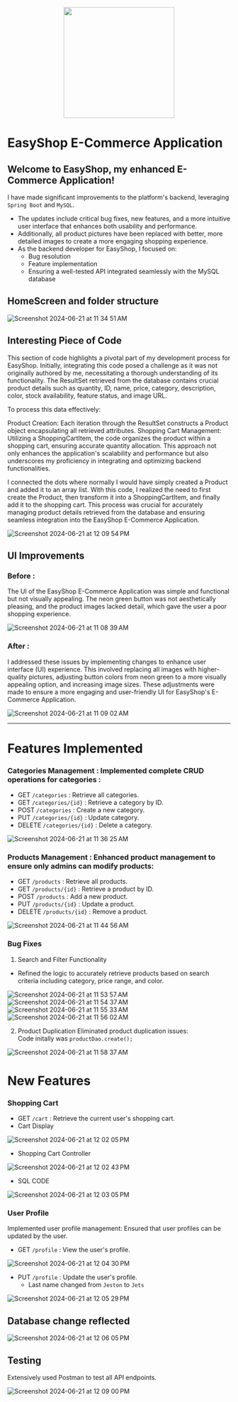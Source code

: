 
<p align="center">
  <img src="https://github.com/twentyfive21/EasyShop-SpringApp/assets/107441301/026ed6e9-f968-449f-bc92-99d50c588421" height="250">
</p>

# EasyShop E-Commerce Application

## Welcome to EasyShop, my enhanced E-Commerce Application!  
I have made significant improvements to the platform's backend, leveraging `Spring Boot` and `MySQL`.

- The updates include critical bug fixes, new features, and a more intuitive user interface that enhances both usability and performance.
- Additionally, all product pictures have been replaced with better, more detailed images to create a more engaging shopping experience.
- As the backend developer for EasyShop, I focused on:
  - Bug resolution
  - Feature implementation
  - Ensuring a well-tested API integrated seamlessly with the MySQL database
    
## HomeScreen and folder structure
![Screenshot 2024-06-21 at 11 34 51 AM](https://github.com/twentyfive21/EasyShop-SpringApp/assets/107441301/14e8c3b8-3f09-4a51-b1db-b54b09405071)

## Interesting Piece of Code
This section of code highlights a pivotal part of my development process for EasyShop. Initially, integrating this code posed a challenge as it was not originally authored by me, necessitating a thorough understanding of its functionality. The ResultSet retrieved from the database contains crucial product details such as quantity, ID, name, price, category, description, color, stock availability, feature status, and image URL.

To process this data effectively:

Product Creation: Each iteration through the ResultSet constructs a Product object encapsulating all retrieved attributes.
Shopping Cart Management: Utilizing a ShoppingCartItem, the code organizes the product within a shopping cart, ensuring accurate quantity allocation.
This approach not only enhances the application's scalability and performance but also underscores my proficiency in integrating and optimizing backend functionalities.

I connected the dots where normally I would have simply created a Product and added it to an array list. With this code, I realized the need to first create the Product, then transform it into a ShoppingCartItem, and finally add it to the shopping cart. This process was crucial for accurately managing product details retrieved from the database and ensuring seamless integration into the EasyShop E-Commerce Application.

![Screenshot 2024-06-21 at 12 09 54 PM](https://github.com/twentyfive21/EasyShop-SpringApp/assets/107441301/50597449-a022-4879-bdb2-9e108c055f53)


## UI Improvements  

### Before : 
The UI of the EasyShop E-Commerce Application was simple and functional but not visually appealing. The neon green button was not aesthetically pleasing, and the product images lacked detail, which gave the user a poor shopping experience.

![Screenshot 2024-06-21 at 11 08 39 AM](https://github.com/twentyfive21/EasyShop-SpringApp/assets/107441301/ee18f877-0df0-4ed1-a666-e76d3bd25e7b)


### After : 
I addressed these issues by implementing changes to enhance user interface (UI) experience. This involved replacing all images with higher-quality pictures, adjusting button colors from neon green to a more visually appealing option, and increasing image sizes. These adjustments were made to ensure a more engaging and user-friendly UI for EasyShop's E-Commerce Application.

![Screenshot 2024-06-21 at 11 09 02 AM](https://github.com/twentyfive21/EasyShop-SpringApp/assets/107441301/1c84d33f-ba13-471a-ac10-2fb87913ebee)

---

# Features Implemented
### Categories Management : Implemented complete CRUD operations for categories : 
- GET <code>/categories</code> : Retrieve all categories.
- GET <code>/categories/{id}</code> : Retrieve a category by ID.
- POST <code>/categories</code> : Create a new category.
- PUT <code>/categories/{id}</code> : Update category.
- DELETE <code>/categories/{id}</code> : Delete a category.
  
![Screenshot 2024-06-21 at 11 36 25 AM](https://github.com/twentyfive21/EasyShop-SpringApp/assets/107441301/66b46929-d478-4807-910d-59d34bab59f9)

### Products Management : Enhanced product management to ensure only admins can modify products:

- GET <code>/products</code> : Retrieve all products.
- GET <code>/products/{id}</code> : Retrieve a product by ID.
- POST <code>/products</code> : Add a new product.
- PUT <code>/products/{id}</code> : Update a product.
- DELETE <code>/products/{id}</code> : Remove a product.
  
![Screenshot 2024-06-21 at 11 44 56 AM](https://github.com/twentyfive21/EasyShop-SpringApp/assets/107441301/b3147a54-8fc9-456d-84f3-8c9022d88631)


### Bug Fixes
1. Search and Filter Functionality 
- Refined the logic to accurately retrieve products based on search criteria including category, price range, and color.
  
![Screenshot 2024-06-21 at 11 53 57 AM](https://github.com/twentyfive21/EasyShop-SpringApp/assets/107441301/8cf46b1e-8b18-4cd4-8986-1eeef0dffc37)
![Screenshot 2024-06-21 at 11 54 37 AM](https://github.com/twentyfive21/EasyShop-SpringApp/assets/107441301/e8680c88-e0c5-47dc-ba4f-ca36ce465539)
![Screenshot 2024-06-21 at 11 55 33 AM](https://github.com/twentyfive21/EasyShop-SpringApp/assets/107441301/6a2ba03e-ea85-49b6-a01c-e52c801e0f8f)
![Screenshot 2024-06-21 at 11 56 02 AM](https://github.com/twentyfive21/EasyShop-SpringApp/assets/107441301/e44ff6cc-9de3-4dd4-a662-1be21fd24f89)

2. Product Duplication
Eliminated product duplication issues:<br>
Code initally was <code>productDao.create();</code>

![Screenshot 2024-06-21 at 11 58 37 AM](https://github.com/twentyfive21/EasyShop-SpringApp/assets/107441301/3b1378e4-6657-4875-8a35-53706bde32d0)

# New Features
### Shopping Cart
- GET <code>/cart</code> : Retrieve the current user's shopping cart.
- Cart Display
  
![Screenshot 2024-06-21 at 12 02 05 PM](https://github.com/twentyfive21/EasyShop-SpringApp/assets/107441301/29b8f6a9-0f29-4520-8a7e-bea23596afb6)
- Shopping Cart Controller
  
![Screenshot 2024-06-21 at 12 02 43 PM](https://github.com/twentyfive21/EasyShop-SpringApp/assets/107441301/7982d566-d855-4862-9d20-83b961e998a5)
- SQL CODE
  
![Screenshot 2024-06-21 at 12 03 05 PM](https://github.com/twentyfive21/EasyShop-SpringApp/assets/107441301/4ce5b774-0aa1-41bd-a89c-d3dfbdfdd156)



### User Profile
Implemented user profile management:
Ensured that user profiles can be updated by the user.

- GET <code>/profile</code> : View the user's profile.
  
![Screenshot 2024-06-21 at 12 04 30 PM](https://github.com/twentyfive21/EasyShop-SpringApp/assets/107441301/8c89d8a9-d9f0-4513-8871-537bf4b1a945)

- PUT <code>/profile</code> : Update the user's profile.
  - Last name changed from <code>Jeston</code> to <code>Jets</code>
  
![Screenshot 2024-06-21 at 12 05 29 PM](https://github.com/twentyfive21/EasyShop-SpringApp/assets/107441301/8dc7f692-bdbd-47f5-aaba-a9b2d6c7d8bf)

## Database change reflected
![Screenshot 2024-06-21 at 12 06 05 PM](https://github.com/twentyfive21/EasyShop-SpringApp/assets/107441301/99207f69-4824-48fa-b78b-e6990b1fbc6b)



## Testing
Extensively used Postman to test all API endpoints.

![Screenshot 2024-06-21 at 12 09 00 PM](https://github.com/twentyfive21/EasyShop-SpringApp/assets/107441301/aba46093-ca62-4bc9-b824-70c66b048cde)


